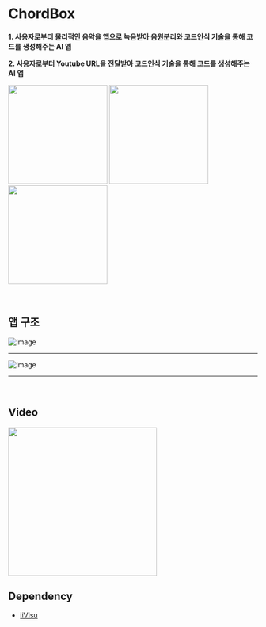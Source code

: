 # ChordBox

**1. 사용자로부터 물리적인 음악을 앱으로 녹음받아 음원분리와 코드인식 기술을 통해 코드를 생성해주는 AI 앱**

**2. 사용자로부터 Youtube URL을 전달받아 코드인식 기술을 통해 코드를 생성해주는 AI 앱**

<img src="https://user-images.githubusercontent.com/29828988/163530886-27439c82-957b-4387-b178-ae40c6025cae.png" width="200px"></src>
<img src="https://user-images.githubusercontent.com/29828988/163530893-b889c186-30a6-4ca3-bc06-d7080845c5af.png" width="200px"></src>
<img src="https://user-images.githubusercontent.com/29828988/163530874-54964087-35fb-496c-b609-01a104972a47.png" width="200px"></src>

<br>

## 앱 구조

![image](https://user-images.githubusercontent.com/29828988/163529867-a0d9124c-8079-4af0-85aa-674808ed3e2a.png)

-----------------------

![image](https://user-images.githubusercontent.com/29828988/163531528-3822f62b-26d9-400f-ae53-c164620daffb.png)

-----------------------

<br>

## Video

<img src="https://user-images.githubusercontent.com/29828988/163530732-f1425b00-22d0-47ad-9b97-e079deafa14f.gif" width="300px"></src>

## Dependency

* [iiVisu](https://github.com/ImnIrdst/iiVisu)
